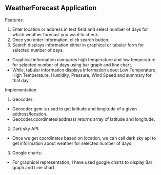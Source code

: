 WeatherForecast Application
----------------------------

Features:

1. Enter location or address in text field and select number of days for which weather forecast you want to check.
2. Once you enter information, click search button.
3. Search displays information either in graphical or tabular form for selected number of days.
  - Graphical information compares high temperature and low temperature for selected number of days using bar graph and line chart.
  - While, tabular information displays information about Low Temperature, High Temperature, Humidity, Pressure, Wind Speed and summary       for that day.

Implementation:

1. Geocoder:
  - Geocoder gem is used to get latitude and longitude of a given address/location.
  - Geocoder.coordinates(address) returns array of latitude and longitude.
2. Dark sky API:
  - Once we get coordinates based on location, we can call dark sky api to get information about weather for selected number of days.
3. Google charts:
  - For graphical representation, I have used google charts to display Bar graph and Line chart.

